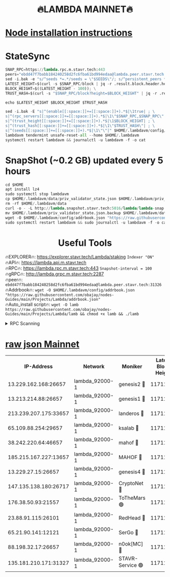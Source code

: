 <h1 align="center"> 🔥LAMBDA MAINNET🔥</h1>


[Node installation instructions](https://github.com/obajay/nodes-Guides/tree/main/Projects/Lambda)
=


# StateSync
```python
SNAP_RPC=https://lambda.rpc.m.stavr.tech:443
peers="ebdd47f7babb184240258d2fc6fba61bd994edaa@lambda.peer.stavr.tech:31326" 
sed -i.bak -e "s/^seeds *=.*/seeds = \"$SEEDS\"/; s/^persistent_peers *=.*/persistent_peers = \"$PEERS\"/" $HOME/.lambdavm/config/config.toml
LATEST_HEIGHT=$(curl -s $SNAP_RPC/block | jq -r .result.block.header.height); \
BLOCK_HEIGHT=$((LATEST_HEIGHT - 100)); \
TRUST_HASH=$(curl -s "$SNAP_RPC/block?height=$BLOCK_HEIGHT" | jq -r .result.block_id.hash)

echo $LATEST_HEIGHT $BLOCK_HEIGHT $TRUST_HASH

sed -i.bak -E "s|^(enable[[:space:]]+=[[:space:]]+).*$|\1true| ; \
s|^(rpc_servers[[:space:]]+=[[:space:]]+).*$|\1\"$SNAP_RPC,$SNAP_RPC\"| ; \
s|^(trust_height[[:space:]]+=[[:space:]]+).*$|\1$BLOCK_HEIGHT| ; \
s|^(trust_hash[[:space:]]+=[[:space:]]+).*$|\1\"$TRUST_HASH\"| ; \
s|^(seeds[[:space:]]+=[[:space:]]+).*$|\1\"\"|" $HOME/.lambdavm/config/config.toml
lambdavm tendermint unsafe-reset-all --home $HOME/.lambdavm
systemctl restart lambdavm && journalctl -u lambdavm -f -o cat

```
# SnapShot (~0.2 GB) updated every 5 hours
```python
cd $HOME
apt install lz4
sudo systemctl stop lambdavm
cp $HOME/.lambdavm/data/priv_validator_state.json $HOME/.lambdavm/priv_validator_state.json.backup
rm -rf $HOME/.lambdavm/data
curl -o - -L http://lambda.snapshot.stavr.tech:5016/lambda/lambda-snap.tar.lz4 | lz4 -c -d - | tar -x -C $HOME/.lambdavm --strip-components 2
mv $HOME/.lambdavm/priv_validator_state.json.backup $HOME/.lambdavm/data/priv_validator_state.json
wget -O $HOME/.lambdavm/config/addrbook.json "https://raw.githubusercontent.com/obajay/nodes-Guides/main/Projects/Lambda/addrbook.json"
sudo systemctl restart lambdavm && sudo journalctl -u lambdavm -f -o cat
```
 <h1 align="center"> Useful Tools</h1>

🔥EXPLORER🔥:      https://explorer.stavr.tech/Lambda/staking	        `Indexer "ON"` \
🔥API🔥: 			 		 https://lambda.api.m.stavr.tech \
🔥RPC🔥:           https://lambda.rpc.m.stavr.tech:443	              `Snapshot-interval = 100` \
🔥gRPC🔥:          http://lambda.grpc.m.stavr.tech:2287 \
🔥peer🔥:					 `ebdd47f7babb184240258d2fc6fba61bd994edaa@lambda.peer.stavr.tech:31326` \
🔥Addrbook🔥:    ```wget -O $HOME/.lambdavm/config/addrbook.json "https://raw.githubusercontent.com/obajay/nodes-Guides/main/Projects/Lambda/addrbook.json"``` \
🔥Auto_install script🔥: ```wget -O lamb https://raw.githubusercontent.com/obajay/nodes-Guides/main/Projects/Lambda/lamb && chmod +x lamb && ./lamb```


<details>
<summary>RPC Scanning</summary>

<h2 align="center"> We scan nodes in real time every 4 hours. And we provide the final result of RPC endpoints.
We cannot influence the operation of these nodes in any way. </h2>


```python
If Voting Power is higher than 0 --> then the Node is a validator of the network and may be subject to attack and be a potential threat to the chain.
```
```python
We marked such validators with a red symbol
```

</details>

[raw json Mainnet](https://rpc-check.lambm.stavr.tech/lambm/rpc-lambm-result.json)
=


<table><tr><th>IP-Address</th><th>Network</th><th>Moniker</th><th>Latest Block Height</th><th>Earliest Block Height</th><th>Catching Up</th><th>Tx Index</th><th>Voting Power</th><th>Scan Time</th></tr><tr><td>13.229.162.168:26657</td><td>lambda_92000-1</td><td>genesis2 🔴</td><td>11711497</td><td>1</td><td>False</td><td>on</td><td>16878690</td><td>2024-02-14T12:54:34.622168329UTC</td></tr><tr><td>13.213.214.88:26657</td><td>lambda_92000-1</td><td>genesis1 🔴</td><td>11711499</td><td>1</td><td>False</td><td>on</td><td>107835</td><td>2024-02-14T12:54:39.462656483UTC</td></tr><tr><td>213.239.207.175:33657</td><td>lambda_92000-1</td><td>landeros 🔴</td><td>11711496</td><td>8136001</td><td>False</td><td>off</td><td>1853069</td><td>2024-02-14T12:54:27.032824006UTC</td></tr><tr><td>65.109.88.254:29657</td><td>lambda_92000-1</td><td>ksalab 🔴</td><td>11711500</td><td>8715001</td><td>False</td><td>on</td><td>510465</td><td>2024-02-14T12:54:42.546692801UTC</td></tr><tr><td>38.242.220.64:46657</td><td>lambda_92000-1</td><td>mahof 🔴</td><td>11711501</td><td>10131001</td><td>False</td><td>off</td><td>770350</td><td>2024-02-14T12:54:45.738960432UTC</td></tr><tr><td>185.215.167.227:13657</td><td>lambda_92000-1</td><td>MAHOF 🔴</td><td>11711498</td><td>10134001</td><td>False</td><td>on</td><td>2051510</td><td>2024-02-14T12:54:38.207101828UTC</td></tr><tr><td>13.229.27.15:26657</td><td>lambda_92000-1</td><td>genesis4 🔴</td><td>11711498</td><td>11043001</td><td>False</td><td>on</td><td>9665448</td><td>2024-02-14T12:54:37.883456030UTC</td></tr><tr><td>147.135.138.180:26717</td><td>lambda_92000-1</td><td>CryptoNet 🔴</td><td>11711499</td><td>11383001</td><td>False</td><td>off</td><td>773248</td><td>2024-02-14T12:54:39.761161617UTC</td></tr><tr><td>176.38.50.93:21557</td><td>lambda_92000-1</td><td>ToTheMars 🟢</td><td>11711500</td><td>11395001</td><td>False</td><td>on</td><td>0</td><td>2024-02-14T12:54:45.101701100UTC</td></tr><tr><td>23.88.91.115:26101</td><td>lambda_92000-1</td><td>RedHead 🔴</td><td>11711496</td><td>11611496</td><td>False</td><td>off</td><td>553202</td><td>2024-02-14T12:54:27.272363028UTC</td></tr><tr><td>65.21.90.141:12121</td><td>lambda_92000-1</td><td>SerGo 🔴</td><td>11711501</td><td>11611501</td><td>False</td><td>off</td><td>10612103</td><td>2024-02-14T12:54:45.425638334UTC</td></tr><tr><td>88.198.32.17:26657</td><td>lambda_92000-1</td><td>n0ok[MC] 🔴</td><td>11711502</td><td>11611502</td><td>False</td><td>off</td><td>1578630</td><td>2024-02-14T12:54:48.746433687UTC</td></tr><tr><td>135.181.210.171:31327</td><td>lambda_92000-1</td><td>STAVR-Service 🟢</td><td>11711500</td><td>11708001</td><td>False</td><td>on</td><td>0</td><td>2024-02-14T12:54:42.157622340UTC</td></tr></table>

